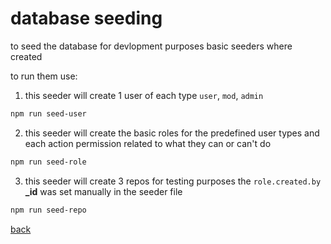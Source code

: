 # database seeding

to seed the database for devlopment purposes basic seeders where created

to run them use:

1. this seeder will create 1 user of each type `user`, `mod`, `admin`
```bash
npm run seed-user
```

2. this seeder will create the basic roles for the predefined user types and each action permission related to what they can or can't do
```bash
npm run seed-role
```

3. this seeder will create 3 repos for testing purposes the `role.created.by` **_id** was set manually in the seeder file
```bash
npm run seed-repo
```

[back](_0_dev_log.md)
